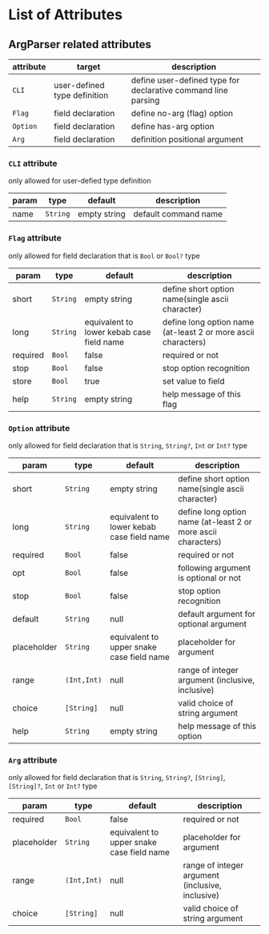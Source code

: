 # List of Attributes
## ArgParser related attributes

| **attribute** | **target**                   | **description**                                               |
|---------------|------------------------------|---------------------------------------------------------------|
| ``CLI``       | user-defined type definition | define user-defined type for declarative command line parsing |
| ``Flag``      | field declaration            | define no-arg (flag) option                                   |
| ``Option``    | field declaration            | define has-arg option                                         |
| ``Arg``       | field declaration            | definition positional argument                                |

### ``CLI`` attribute
only allowed for user-defied type definition

| **param** | **type**   | **default**  | **description**                    |
|-----------|------------|--------------|------------------------------------|
| name      | ``String`` | empty string | default command name               |

### ``Flag`` attribute
only allowed for field declaration that is ``Bool`` or ``Bool?`` type

| **param** | **type**   | **default**                               | **description**                                               |
|-----------|------------|-------------------------------------------|---------------------------------------------------------------|
| short     | ``String`` | empty string                              | define short option name(single ascii character)              |
| long      | ``String`` | equivalent to lower kebab case field name | define long option name (at-least 2 or more ascii characters) |
| required  | ``Bool``   | false                                     | required or not                                               |
| stop      | ``Bool``   | false                                     | stop option recognition                                       |
| store     | ``Bool``   | true                                      | set value to field                                            |
| help      | ``String`` | empty string                              | help message of this flag                                     |


### ``Option`` attribute
only allowed for field declaration that is ``String``, ``String?``, ``Int`` or ``Int?`` type

| **param**   | **type**      | **default**                               | **description**                                               |
|-------------|---------------|-------------------------------------------|---------------------------------------------------------------|
| short       | ``String``    | empty string                              | define short option name(single ascii character)              |
| long        | ``String``    | equivalent to lower kebab case field name | define long option name (at-least 2 or more ascii characters) |
| required    | ``Bool``      | false                                     | required or not                                               |
| opt         | ``Bool``      | false                                     | following argument is optional or not                         |
| stop        | ``Bool``      | false                                     | stop option recognition                                       |
| default     | ``String``    | null                                      | default argument for optional argument                        |
| placeholder | ``String``    | equivalent to upper snake case field name | placeholder for argument                                      |
| range       | ``(Int,Int)`` | null                                      | range of integer argument (inclusive, inclusive)              |
| choice      | ``[String]``  | null                                      | valid choice of string argument                               |
| help        | ``String``    | empty string                              | help message of this option                                   |


### ``Arg`` attribute
only allowed for field declaration that is ``String``, ``String?``, ``[String]``, ``[String]?``, ``Int`` or ``Int?`` type

| **param**   | **type**      | **default**                               | **description**                                               |
|-------------|---------------|-------------------------------------------|---------------------------------------------------------------|
| required    | ``Bool``      | false                                     | required or not                                               |
| placeholder | ``String``    | equivalent to upper snake case field name | placeholder for argument                                      |
| range       | ``(Int,Int)`` | null                                      | range of integer argument (inclusive, inclusive)              |
| choice      | ``[String]``  | null                                      | valid choice of string argument                               |